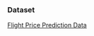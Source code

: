 ### Dataset

[Flight Price Prediction Data](https://github.com/tanvipenumudy/Winter-Internship-Internity/tree/main/Mini%20Projects/Flight%20Price%20Prediction/Data)
